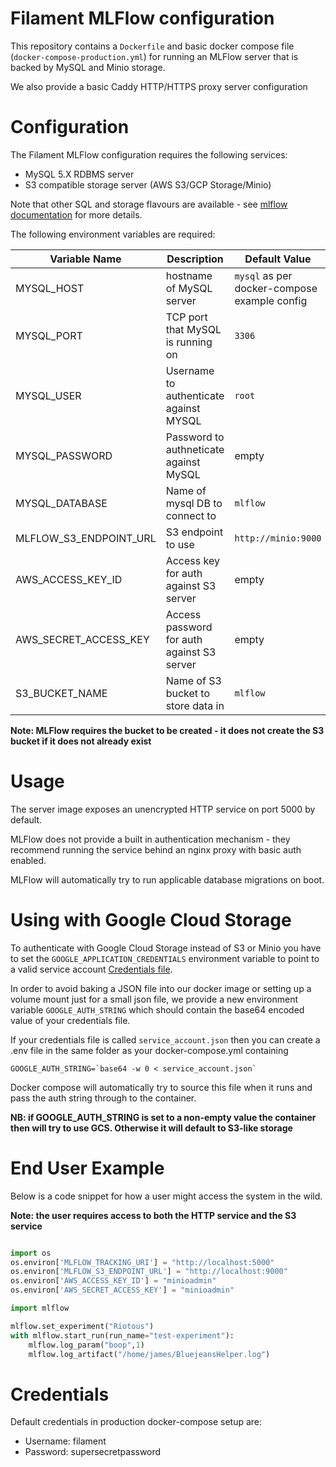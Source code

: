 # Filament MLFlow configuration

This repository contains a `Dockerfile` and basic docker compose file (`docker-compose-production.yml`) for running an MLFlow server that is backed by MySQL and Minio storage.

We also provide a basic Caddy HTTP/HTTPS proxy server configuration


# Configuration

The Filament MLFlow configuration requires the following services:

 * MySQL 5.X RDBMS server
 * S3 compatible storage server (AWS S3/GCP Storage/Minio)

Note that other SQL and storage flavours are available - see [mlflow documentation](https://mlflow.org/docs/latest/tracking.html) for more details.


The following environment variables are required:

| Variable Name| Description| Default Value|
| -------------|------------|---------------|
| MYSQL_HOST| hostname of MySQL server| `mysql` as per docker-compose example config|
| MYSQL_PORT| TCP port that MySQL is running on| `3306`| 
| MYSQL_USER| Username to authenticate against MYSQL | `root`|
| MYSQL_PASSWORD| Password to authneticate against MySQL | empty |
| MYSQL_DATABASE| Name of mysql DB to connect to | `mlflow`|
| MLFLOW_S3_ENDPOINT_URL| S3 endpoint to use| `http://minio:9000`|
| AWS_ACCESS_KEY_ID | Access key for auth against S3 server | empty|
| AWS_SECRET_ACCESS_KEY| Access password for auth against S3 server |empty|
| S3_BUCKET_NAME | Name of S3 bucket to store data in| `mlflow`|

**Note: MLFlow requires the bucket to be created - it does not create the S3 bucket if it does not already exist**

# Usage

The server image exposes an unencrypted HTTP service on port 5000 by default.

MLFlow does not provide a built in authentication mechanism - they recommend running the service behind an nginx proxy with basic auth enabled.

MLFlow will automatically try to run applicable database migrations on boot.

# Using with Google Cloud Storage

To authenticate with Google Cloud Storage instead of S3 or Minio you have to set the `GOOGLE_APPLICATION_CREDENTIALS` environment variable to point to a 
valid service account  [Credentials file](https://cloud.google.com/docs/authentication/production).

In order to avoid baking a JSON file into our docker image or setting up a volume mount just for a small json file, we provide a new environment variable `GOOGLE_AUTH_STRING` which should contain the base64 encoded value of your credentials file.

If your credentials file is called `service_account.json` then you can create a .env file in the same folder as your docker-compose.yml containing
```
GOOGLE_AUTH_STRING=`base64 -w 0 < service_account.json`
```
Docker compose will automatically try to source this file when it runs and pass the auth string through to the container.

**NB: if GOOGLE_AUTH_STRING is set to a non-empty value the container then will try to use GCS. Otherwise it will default to S3-like storage**


# End User Example

Below is a code snippet for how a user might access the system in the wild. 

**Note: the user requires access to both the HTTP service and the S3 service**

```python

import os
os.environ['MLFLOW_TRACKING_URI'] = "http://localhost:5000"
os.environ['MLFLOW_S3_ENDPOINT_URL'] = "http://localhost:9000"
os.environ['AWS_ACCESS_KEY_ID'] = "minioadmin"
os.environ['AWS_SECRET_ACCESS_KEY'] = "minioadmin"

import mlflow

mlflow.set_experiment("Riotous")
with mlflow.start_run(run_name="test-experiment"):
    mlflow.log_param("boop",1)
    mlflow.log_artifact("/home/james/BluejeansHelper.log")
```


# Credentials

Default credentials in production docker-compose setup are:

- Username: filament
- Password: supersecretpassword
